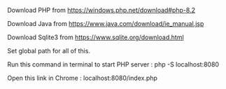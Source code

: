 Download PHP from https://windows.php.net/download#php-8.2

Download Java from https://www.java.com/download/ie_manual.jsp

Download Sqlite3 from https://www.sqlite.org/download.html

Set global path for all of this.

Run this command in terminal to start PHP server : php -S localhost:8080

Open this link in Chrome : localhost:8080/index.php
